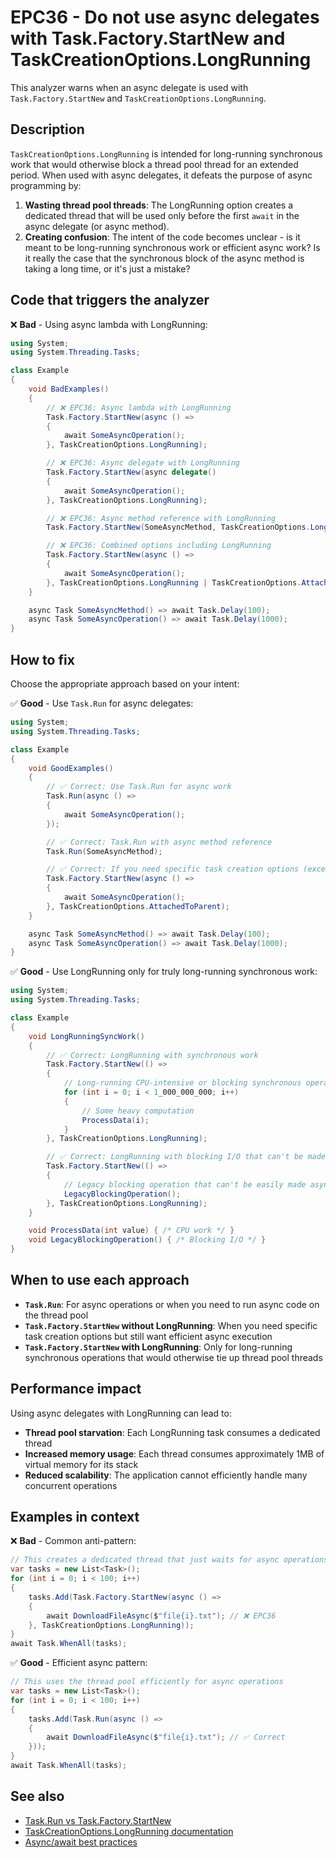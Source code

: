 # EPC36 - Do not use async delegates with Task.Factory.StartNew and TaskCreationOptions.LongRunning

This analyzer warns when an async delegate is used with `Task.Factory.StartNew` and `TaskCreationOptions.LongRunning`.

## Description

`TaskCreationOptions.LongRunning` is intended for long-running synchronous work that would otherwise block a thread pool thread for an extended period. When used with async delegates, it defeats the purpose of async programming by:

1. **Wasting thread pool threads**: The LongRunning option creates a dedicated thread that will be used only before the first `await` in the async delegate (or async method).
3. **Creating confusion**: The intent of the code becomes unclear - is it meant to be long-running synchronous work or efficient async work? Is it really the case that the synchronous block of the async method is taking a long time, or it's just a mistake?

## Code that triggers the analyzer

❌ **Bad** - Using async lambda with LongRunning:
```csharp
using System;
using System.Threading.Tasks;

class Example
{
    void BadExamples()
    {
        // ❌ EPC36: Async lambda with LongRunning
        Task.Factory.StartNew(async () => 
        {
            await SomeAsyncOperation();
        }, TaskCreationOptions.LongRunning);

        // ❌ EPC36: Async delegate with LongRunning
        Task.Factory.StartNew(async delegate()
        {
            await SomeAsyncOperation();
        }, TaskCreationOptions.LongRunning);

        // ❌ EPC36: Async method reference with LongRunning
        Task.Factory.StartNew(SomeAsyncMethod, TaskCreationOptions.LongRunning);

        // ❌ EPC36: Combined options including LongRunning
        Task.Factory.StartNew(async () => 
        {
            await SomeAsyncOperation();
        }, TaskCreationOptions.LongRunning | TaskCreationOptions.AttachedToParent);
    }

    async Task SomeAsyncMethod() => await Task.Delay(100);
    async Task SomeAsyncOperation() => await Task.Delay(1000);
}
```

## How to fix

Choose the appropriate approach based on your intent:

✅ **Good** - Use `Task.Run` for async delegates:
```csharp
using System;
using System.Threading.Tasks;

class Example
{
    void GoodExamples()
    {
        // ✅ Correct: Use Task.Run for async work
        Task.Run(async () => 
        {
            await SomeAsyncOperation();
        });

        // ✅ Correct: Task.Run with async method reference
        Task.Run(SomeAsyncMethod);

        // ✅ Correct: If you need specific task creation options (except LongRunning)
        Task.Factory.StartNew(async () => 
        {
            await SomeAsyncOperation();
        }, TaskCreationOptions.AttachedToParent);
    }

    async Task SomeAsyncMethod() => await Task.Delay(100);
    async Task SomeAsyncOperation() => await Task.Delay(1000);
}
```

✅ **Good** - Use LongRunning only for truly long-running synchronous work:
```csharp
using System;
using System.Threading.Tasks;

class Example
{
    void LongRunningSyncWork()
    {
        // ✅ Correct: LongRunning with synchronous work
        Task.Factory.StartNew(() => 
        {
            // Long-running CPU-intensive or blocking synchronous operation
            for (int i = 0; i < 1_000_000_000; i++)
            {
                // Some heavy computation
                ProcessData(i);
            }
        }, TaskCreationOptions.LongRunning);

        // ✅ Correct: LongRunning with blocking I/O that can't be made async
        Task.Factory.StartNew(() => 
        {
            // Legacy blocking operation that can't be easily made async
            LegacyBlockingOperation();
        }, TaskCreationOptions.LongRunning);
    }

    void ProcessData(int value) { /* CPU work */ }
    void LegacyBlockingOperation() { /* Blocking I/O */ }
}
```

## When to use each approach

- **`Task.Run`**: For async operations or when you need to run async code on the thread pool
- **`Task.Factory.StartNew` without LongRunning**: When you need specific task creation options but still want efficient async execution
- **`Task.Factory.StartNew` with LongRunning**: Only for long-running synchronous operations that would otherwise tie up thread pool threads

## Performance impact

Using async delegates with LongRunning can lead to:
- **Thread pool starvation**: Each LongRunning task consumes a dedicated thread
- **Increased memory usage**: Each thread consumes approximately 1MB of virtual memory for its stack
- **Reduced scalability**: The application cannot efficiently handle many concurrent operations

## Examples in context

❌ **Bad** - Common anti-pattern:
```csharp
// This creates a dedicated thread that just waits for async operations
var tasks = new List<Task>();
for (int i = 0; i < 100; i++)
{
    tasks.Add(Task.Factory.StartNew(async () => 
    {
        await DownloadFileAsync($"file{i}.txt"); // ❌ EPC36
    }, TaskCreationOptions.LongRunning));
}
await Task.WhenAll(tasks);
```

✅ **Good** - Efficient async pattern:
```csharp
// This uses the thread pool efficiently for async operations
var tasks = new List<Task>();
for (int i = 0; i < 100; i++)
{
    tasks.Add(Task.Run(async () => 
    {
        await DownloadFileAsync($"file{i}.txt"); // ✅ Correct
    }));
}
await Task.WhenAll(tasks);
```

## See also

- [Task.Run vs Task.Factory.StartNew](https://docs.microsoft.com/en-us/dotnet/standard/parallel-programming/task-run-vs-task-factory-startnew)
- [TaskCreationOptions.LongRunning documentation](https://docs.microsoft.com/en-us/dotnet/api/system.threading.tasks.taskcreationoptions)
- [Async/await best practices](https://docs.microsoft.com/en-us/archive/msdn-magazine/2013/march/async-await-best-practices-in-asynchronous-programming)
